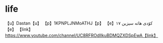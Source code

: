 # life
【u】Dastan【u】 【p】1KPNPLJNMoATHJ【p】 【e】کۆدی هاتە سیزین ١٧  【e】 【link】https://www.youtube.com/channel/UC8RFROdlIkuBDMQZXDSpEwA【link】
